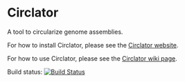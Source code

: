 Circlator
=========

A tool to circularize genome assemblies.

For how to install Circlator, please see the [Circlator website](http://sanger-pathogens.github.io/circlator/).

For how to use Circlator, please see the [Circlator wiki page](https://github.com/sanger-pathogens/circlator/wiki).

Build status: [![Build Status](https://travis-ci.org/sanger-pathogens/circlator.svg?branch=master)](https://travis-ci.org/sanger-pathogens/circlator)
